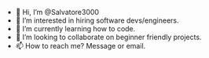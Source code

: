 - 👋 Hi, I’m @Salvatore3000
- 👀 I’m interested in hiring software devs/engineers.
- 🌱 I’m currently learning how to code.
- 💞️ I’m looking to collaborate on beginner friendly projects.
- 📫 How to reach me? Message or email.

<!---
Salvatore3000/Salvatore3000 is a ✨ special ✨ repository because its `README.md` (this file) appears on your GitHub profile.
You can click the Preview link to take a look at your changes.
--->
